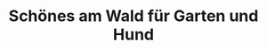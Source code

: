 ---
title: "Schönes am Wald für Garten und Hund"
url: /kassel/schoenes-am-wald-fuer-garten-und-hund/
shop: Modehaus
---